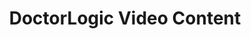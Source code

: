 ---
layout: components
title: DoctorLogic Video Content
description: "Get in front of the right patients quickly with highly-targeted Paid Search Advertising campaigns."
meta_image: "/img/meta/social-reputation.jpg"
page_class:
- class: growth-accelerators
- class: video-content
product: "growth accelerators"
permalink: "/products/growth-accelerators/video-content"
hs_form_id: "75c57a13-9090-4db1-acd0-be51d1a76f7e"
back_page: "growth-accelerators"
page_sections:
- component: hero-2
  component_css: hero-2
  class: video-content__hero
  tagline:
  - headline: "DoctorLogic Video Content"
  headline: "Increase Visibility with Video"
  text: "It’s no secret. The use of video in marketing plans is on the rise. Video has been proven to attract more consumer attention than any other medium. It can be used as a method to build awareness about your practice, as a content tool to grow your patient base, or to showcase you as an expert in your field."
  btn:
- component: feature-1
  component_css: feature
  class: video-content__feature--1
  headline: "Establish Trust & Confidence"
  text: "71% of people agree that videos leave them with a positive impression of a practice, and 58% consider businesses with video content to be more trustworthy."
  img: /img/products/growth-accelerators/trust.jpg
  alt: "Establish Trust"
  img_alignment: Right
- component: feature-1
  component_css: feature
  class: video-content__feature--2
  headline: "Gain Competitive Advantage"
  text: "Most businesses still don’t have any marketing videos representing their brands, while 61% of businesses that do say online video is the top converter for sales."
  img: /img/products/growth-accelerators/advantage.jpg
  alt: "Gain Competitive Advantage"
  img_alignment: Left
- component: callout-headline
  component_css: callout-headline
  class: callout-headline__growth
  headline: "Video traffic made up 73% of all internet traffic in 2016. Expect it to be <span>82%</span> by 2021."
  source: "Google"
- component: feature-1
  component_css: feature
  class: video-content__feature--3
  headline: "Increase Online Visibility"
  text: "Videos can attract 2-3x as many monthly visitors, double prospective clients’ time on site, and increase organic traffic from search engines by 157%."
  img: /img/products/growth-accelerators/online-visibility.jpg
  alt: "Increase Online Visibility"
  img_alignment: Right
- component: text-component
  component_css: text-component
  class: video-content__text-component--1
  headline:
  - headline: "Simplify, Educate & Engage"
  text: "Videos can simplify a message and help clients retain 50% more information than text, which is especially useful when educating clients about complex legal issues."
---